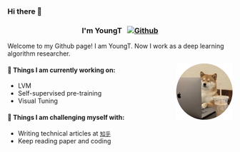 ### Hi there 👋 
### <div align=center> I'm YoungT &nbsp; [![Github](https://img.shields.io/badge/-Github-000?style=flat&logo=Github&logoColor=white)](https://github.com/youngtboy)</div>

Welcome to my Github page! I am YoungT. Now I work as a deep learning algorithm researcher. 

<img align="right" alt="img" src="https://github.com/youngtboy/youngtboy/blob/main/assets/avatar.png" width="25%" height="auto"/>

#### 🌱 Things I am currently working on: 
- LVM
- Self-supervised pre-training
- Visual Tuning

#### :muscle: Things I am challenging myself with:
- Writing technical articles at [`知乎`](https://www.zhihu.com/people/young-75-23/posts)
- Keep reading paper and coding
